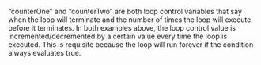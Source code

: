 “counterOne” and “counterTwo” are both loop control variables that say when the loop will terminate and the number of times the loop will execute before it terminates. In both examples above, the loop control value is incremented/decremented by a certain value every time the loop is executed. This is requisite because the loop will run forever if the condition always evaluates true.

